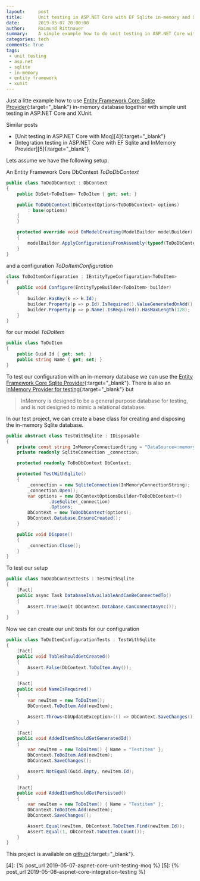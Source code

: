 ```yaml
---
layout:     post
title:      Unit testing in ASP.NET Core with EF Sqlite in-memory and XUnit
date:       2019-05-07 20:00:00
author:     Raimund Rittnauer
summary:    A simple example how to do unit testing in ASP.NET Core with Entity Framework Core Sqlite in-memory database and XUnit
categories: tech
comments: true
tags:
 - unit testing
 - asp.net
 - sqlite
 - in-memory
 - entity framework
 - xunit
---
```


Just a litte example how to use [Entity Framework Core Sqlite Provider][1]{:target="_blank"} in-memory database together with simple unit testing in ASP.NET Core and XUnit.

Similar posts

* [Unit testing in ASP.NET Core with Moq][4]{:target="_blank"}
* [Integration testing in ASP.NET Core with EF Sqlite and InMemory Provider][5]{:target="_blank"}

Lets assume we have the following setup.

An Entity Framework Core DbContext *ToDoDbContext*

``` c#
public class ToDoDbContext : DbContext
{
    public DbSet<ToDoItem> ToDoItem { get; set; }

    public ToDoDbContext(DbContextOptions<ToDoDbContext> options)
        : base(options)
    {
    }

    protected override void OnModelCreating(ModelBuilder modelBuilder)
    {
        modelBuilder.ApplyConfigurationsFromAssembly(typeof(ToDoDbContext).Assembly);
    }
}
```

and a configuration *ToDoItemConfiguration*

``` c#
class ToDoItemConfiguration : IEntityTypeConfiguration<ToDoItem>
{
    public void Configure(EntityTypeBuilder<ToDoItem> builder)
    {
        builder.HasKey(k => k.Id);
        builder.Property(p => p.Id).IsRequired().ValueGeneratedOnAdd();
        builder.Property(p => p.Name).IsRequired().HasMaxLength(128);
    }
}
```

for our model *ToDoItem*

``` c#
public class ToDoItem
{
    public Guid Id { get; set; }
    public string Name { get; set; }
}
```

To test our configuration with an in-memory database we can use the [Entity Framework Core Sqlite Provider][1]{:target="_blank"}. There is also an [InMemory Provider for testing][2]{:target="_blank"} but 

> InMemory is designed to be a general purpose database for testing, and is not designed to mimic a relational database.

In our test project, we can create a base class for creating and disposing the in-memory Sqlite database.

``` c#
public abstract class TestWithSqlite : IDisposable
{
    private const string InMemoryConnectionString = "DataSource=:memory:";
    private readonly SqliteConnection _connection;

    protected readonly ToDoDbContext DbContext;

    protected TestWithSqlite()
    {
        _connection = new SqliteConnection(InMemoryConnectionString);
        _connection.Open();
        var options = new DbContextOptionsBuilder<ToDoDbContext>()
                .UseSqlite(_connection)
                .Options;
        DbContext = new ToDoDbContext(options);
        DbContext.Database.EnsureCreated();
    }

    public void Dispose()
    {
        _connection.Close();
    }
}
```

To test our setup

``` c#
public class ToDoDbContextTests : TestWithSqlite
{
    [Fact]
    public async Task DatabaseIsAvailableAndCanBeConnectedTo()
    {
        Assert.True(await DbContext.Database.CanConnectAsync());
    }
}
````

Now we can create our unit tests for our configuration

``` c#
public class ToDoItemConfigurationTests : TestWithSqlite
{
    [Fact]
    public void TableShouldGetCreated()
    {
        Assert.False(DbContext.ToDoItem.Any());
    }

    [Fact]
    public void NameIsRequired()
    {
        var newItem = new ToDoItem();
        DbContext.ToDoItem.Add(newItem);

        Assert.Throws<DbUpdateException>(() => DbContext.SaveChanges());
    }

    [Fact]
    public void AddedItemShouldGetGeneratedId()
    {
        var newItem = new ToDoItem() { Name = "Testitem" };
        DbContext.ToDoItem.Add(newItem);
        DbContext.SaveChanges();

        Assert.NotEqual(Guid.Empty, newItem.Id);
    }

    [Fact]
    public void AddedItemShouldGetPersisted()
    {
        var newItem = new ToDoItem() { Name = "Testitem" };
        DbContext.ToDoItem.Add(newItem);
        DbContext.SaveChanges();

        Assert.Equal(newItem, DbContext.ToDoItem.Find(newItem.Id));
        Assert.Equal(1, DbContext.ToDoItem.Count());
    }
}
```

This project is available on [github][3]{:target="_blank"}.

[1]: https://docs.microsoft.com/en-us/ef/core/providers/sqlite/
[2]: https://docs.microsoft.com/en-us/ef/core/miscellaneous/testing/in-memory
[3]: https://github.com/raaaimund/ToDo/tree/aspnetcore-unit-testing
[4]: {% post_url 2019-05-07-aspnet-core-unit-testing-moq %}
[5]: {% post_url 2019-05-08-aspnet-core-integration-testing %}